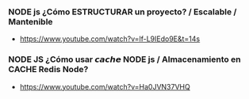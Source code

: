 ### NODE js ¿Cómo ESTRUCTURAR un proyecto? / Escalable / Mantenible
- https://www.youtube.com/watch?v=lf-L9IEdo9E&t=14s

### NODE JS ¿Cómo usar 𝙘𝙖𝙘𝙝𝙚 NODE js / Almacenamiento en CACHE Redis Node?
- https://www.youtube.com/watch?v=Ha0JVN37VHQ
